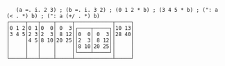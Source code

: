        (a =. i. 2 3) ; (b =. i. 3 2) ; (0 1 2 * b) ; (3 4 5 * b) ; (": a (< . *) b) ; (": a (+/ . *) b)
    ┌─────┬───┬────┬─────┬────────────┬─────┐
    │0 1 2│0 1│0  0│ 0  3│┌────┬─────┐│10 13│
    │3 4 5│2 3│2  3│ 8 12││0  0│ 0  3││28 40│
    │     │4 5│8 10│20 25││2  3│ 8 12││     │
    │     │   │    │     ││8 10│20 25││     │
    │     │   │    │     │└────┴─────┘│     │
    └─────┴───┴────┴─────┴────────────┴─────┘
